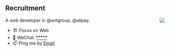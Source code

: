 ## Recruitment

<img align="right" src="https://github-readme-stats.vercel.app/api?username=ycjcl868&show_icons=true&icon_color=ad0d52&text_color=24292e&bg_color=ffffff&hide_title=true" />

A web developer in @antgroup, @alipay.

- 🏗 Focus on Web
- 💬 WeChat: [*****](kylinJCL)
- 📫 Ping me by [Email](mailto:chaolin.jcl@antgroup.com)
